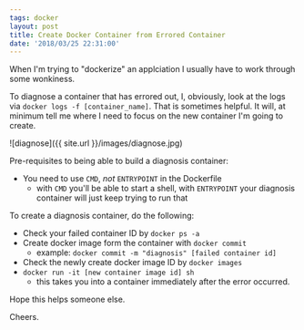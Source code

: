 ```yaml
---
tags: docker
layout: post
title: Create Docker Container from Errored Container
date: '2018/03/25 22:31:00'
---
```


When I'm trying to "dockerize" an applciation I usually have to work through some wonkiness.

To diagnose a container that has errored out, I, obviously, look at the logs via `docker logs -f [container_name]`.  That is sometimes helpful.  It will, at minimum tell me where I need to focus on the new container I'm going to create.

![diagnose]({{ site.url }}/images/diagnose.jpg)

Pre-requisites to being able to build a diagnosis container:

* You need to use `CMD`, *not* `ENTRYPOINT` in the Dockerfile
  * with `CMD` you'll be able to start a shell, with `ENTRYPOINT` your diagnosis container will just keep trying to run that

To create a diagnosis container, do the following:

* Check your failed container ID by `docker ps -a`
* Create docker image form the container with `docker commit`
  * example: `docker commit -m "diagnosis" [failed container id]`
* Check the newly create docker image ID by `docker images`
* `docker run -it [new container image id] sh`
  * this takes you into a container immediately after the error occurred.

Hope this helps someone else.

Cheers.
